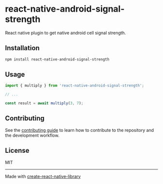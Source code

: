 # react-native-android-signal-strength

React native plugin to get native android cell signal strength.

## Installation

```sh
npm install react-native-android-signal-strength
```

## Usage

```js
import { multiply } from 'react-native-android-signal-strength';

// ...

const result = await multiply(3, 7);
```

## Contributing

See the [contributing guide](CONTRIBUTING.md) to learn how to contribute to the repository and the development workflow.

## License

MIT

---

Made with [create-react-native-library](https://github.com/callstack/react-native-builder-bob)
